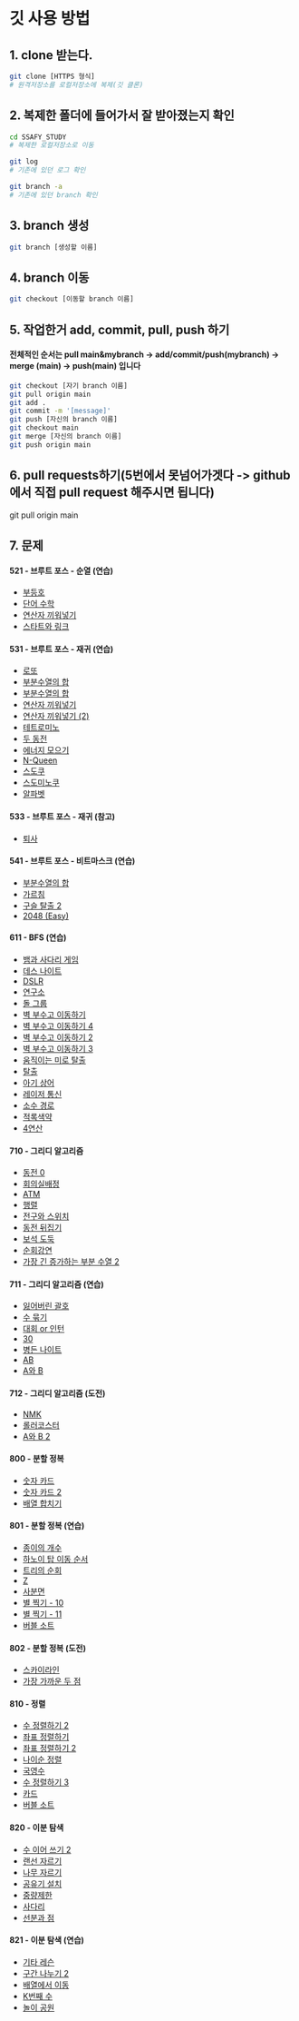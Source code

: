 # 깃 사용 방법

## 1. clone 받는다.
```bash
git clone [HTTPS 형식]
# 원격저장소를 로컬저장소에 복제(깃 클론)
```

## 2. 복제한 폴더에 들어가서 잘 받아졌는지 확인

```bash
cd SSAFY_STUDY
# 복제한 로컬저장소로 이동

git log
# 기존에 있던 로그 확인

git branch -a
# 기존에 있던 branch 확인
```

## 3. branch 생성

```bash
git branch [생성할 이름]
```

## 4. branch 이동

```bash
git checkout [이동할 branch 이름]
```

## 5. 작업한거 add, commit, pull, push 하기
#### 전체적인 순서는 pull main&mybranch -> add/commit/push(mybranch) -> merge (main) -> push(main) 입니다 
```bash
git checkout [자기 branch 이름]
git pull origin main
git add .
git commit -m '[message]'
git push [자신의 branch 이름]
git checkout main
git merge [자신의 branch 이름]
git push origin main
```

## 6. pull requests하기(5번에서 못넘어가겟다 -> github에서 직접 pull request 해주시면 됩니다)
git pull origin main


## 7. 문제
<h4 id="521-">521 - 브루트 포스 - 순열 (연습)</h4>
<ul>
<li><a href="https://www.acmicpc.net/problem/2529">부등호</a></li>
<li><a href="https://www.acmicpc.net/problem/1339">단어 수학</a></li>
<li><a href="https://www.acmicpc.net/problem/14888">연산자 끼워넣기</a></li>
<li><a href="https://www.acmicpc.net/problem/14889">스타트와 링크</a></li>
</ul>
<h4 id="531-">531 - 브루트 포스 - 재귀 (연습)</h4>
<ul>
<li><a href="https://www.acmicpc.net/problem/6603">로또</a></li>
<li><a href="https://www.acmicpc.net/problem/1182">부분수열의 합</a></li>
<li><a href="https://www.acmicpc.net/problem/14225">부분수열의 합</a></li>
<li><a href="https://www.acmicpc.net/problem/14888">연산자 끼워넣기</a></li>
<li><a href="https://www.acmicpc.net/problem/15658">연산자 끼워넣기 (2)</a></li>
<li><a href="https://www.acmicpc.net/problem/14500">테트로미노</a></li>
<li><a href="https://www.acmicpc.net/problem/16197">두 동전</a></li>
<li><a href="https://www.acmicpc.net/problem/16198">에너지 모으기</a></li>
<li><a href="https://www.acmicpc.net/problem/9663">N-Queen</a></li>
<li><a href="https://www.acmicpc.net/problem/2580">스도쿠</a></li>
<li><a href="https://www.acmicpc.net/problem/4574">스도미노쿠</a></li>
<li><a href="https://www.acmicpc.net/problem/1987">알파벳</a></li>
</ul>
<h4 id="533-">533 - 브루트 포스 - 재귀 (참고)</h4>
<ul>
<li><a href="https://www.acmicpc.net/problem/14501">퇴사</a></li>
</ul>
<h4 id="541-">541 - 브루트 포스 - 비트마스크 (연습)</h4>
<ul>
<li><a href="https://www.acmicpc.net/problem/14225">부분수열의 합</a></li>
<li><a href="https://www.acmicpc.net/problem/1062">가르침</a></li>
<li><a href="https://www.acmicpc.net/problem/13460">구슬 탈출 2</a></li>
<li><a href="https://www.acmicpc.net/problem/12100">2048 (Easy)</a></li>
</ul>
<h4 id="611-bfs-">611 - BFS (연습)</h4>
<ul>
<li><a href="https://www.acmicpc.net/problem/16928">뱀과 사다리 게임</a></li>
<li><a href="https://www.acmicpc.net/problem/16948">데스 나이트</a></li>
<li><a href="https://www.acmicpc.net/problem/9019">DSLR</a></li>
<li><a href="https://www.acmicpc.net/problem/14502">연구소</a></li>
<li><a href="https://www.acmicpc.net/problem/12886">돌 그룹</a></li>
<li><a href="https://www.acmicpc.net/problem/2206">벽 부수고 이동하기</a></li>
<li><a href="https://www.acmicpc.net/problem/16946">벽 부수고 이동하기 4</a></li>
<li><a href="https://www.acmicpc.net/problem/14442">벽 부수고 이동하기 2</a></li>
<li><a href="https://www.acmicpc.net/problem/16933">벽 부수고 이동하기 3</a></li>
<li><a href="https://www.acmicpc.net/problem/16954">움직이는 미로 탈출</a></li>
<li><a href="https://www.acmicpc.net/problem/3055">탈출</a></li>
<li><a href="https://www.acmicpc.net/problem/16236">아기 상어</a></li>
<li><a href="https://www.acmicpc.net/problem/6087">레이저 통신</a></li>
<li><a href="https://www.acmicpc.net/problem/1963">소수 경로</a></li>
<li><a href="https://www.acmicpc.net/problem/10026">적록색약</a></li>
<li><a href="https://www.acmicpc.net/problem/14395">4연산</a></li>
</ul>
<h4 id="710-">710 - 그리디 알고리즘</h4>
<ul>
<li><a href="https://www.acmicpc.net/problem/11047">동전 0</a></li>
<li><a href="https://www.acmicpc.net/problem/1931">회의실배정</a></li>
<li><a href="https://www.acmicpc.net/problem/11399">ATM</a></li>
<li><a href="https://www.acmicpc.net/problem/1080">행렬</a></li>
<li><a href="https://www.acmicpc.net/problem/2138">전구와 스위치</a></li>
<li><a href="https://www.acmicpc.net/problem/1285">동전 뒤집기</a></li>
<li><a href="https://www.acmicpc.net/problem/1202">보석 도둑</a></li>
<li><a href="https://www.acmicpc.net/problem/2109">순회강연</a></li>
<li><a href="https://www.acmicpc.net/problem/12015">가장 긴 증가하는 부분 수열 2</a></li>
</ul>
<h4 id="711-">711 - 그리디 알고리즘 (연습)</h4>
<ul>
<li><a href="https://www.acmicpc.net/problem/1541">잃어버린 괄호</a></li>
<li><a href="https://www.acmicpc.net/problem/1744">수 묶기</a></li>
<li><a href="https://www.acmicpc.net/problem/2875">대회 or 인턴</a></li>
<li><a href="https://www.acmicpc.net/problem/10610">30</a></li>
<li><a href="https://www.acmicpc.net/problem/1783">병든 나이트</a></li>
<li><a href="https://www.acmicpc.net/problem/12970">AB</a></li>
<li><a href="https://www.acmicpc.net/problem/12904">A와 B</a></li>
</ul>
<h4 id="712-">712 - 그리디 알고리즘 (도전)</h4>
<ul>
<li><a href="https://www.acmicpc.net/problem/1201">NMK</a></li>
<li><a href="https://www.acmicpc.net/problem/2873">롤러코스터</a></li>
<li><a href="https://www.acmicpc.net/problem/12919">A와 B 2</a></li>
</ul>
<h4 id="800-">800 - 분할 정복</h4>
<ul>
<li><a href="https://www.acmicpc.net/problem/10815">숫자 카드</a></li>
<li><a href="https://www.acmicpc.net/problem/10816">숫자 카드 2</a></li>
<li><a href="https://www.acmicpc.net/problem/11728">배열 합치기</a></li>
</ul>
<h4 id="801-">801 - 분할 정복 (연습)</h4>
<ul>
<li><a href="https://www.acmicpc.net/problem/1780">종이의 개수</a></li>
<li><a href="https://www.acmicpc.net/problem/11729">하노이 탑 이동 순서</a></li>
<li><a href="https://www.acmicpc.net/problem/2263">트리의 순회</a></li>
<li><a href="https://www.acmicpc.net/problem/1074">Z</a></li>
<li><a href="https://www.acmicpc.net/problem/1891">사분면</a></li>
<li><a href="https://www.acmicpc.net/problem/2447">별 찍기 - 10</a></li>
<li><a href="https://www.acmicpc.net/problem/2448">별 찍기 - 11</a></li>
<li><a href="https://www.acmicpc.net/problem/1517">버블 소트</a></li>
</ul>
<h4 id="802-">802 - 분할 정복 (도전)</h4>
<ul>
<li><a href="https://www.acmicpc.net/problem/1933">스카이라인</a></li>
<li><a href="https://www.acmicpc.net/problem/2261">가장 가까운 두 점</a></li>
</ul>
<h4 id="810-">810 - 정렬</h4>
<ul>
<li><a href="https://www.acmicpc.net/problem/2751">수 정렬하기 2</a></li>
<li><a href="https://www.acmicpc.net/problem/11650">좌표 정렬하기</a></li>
<li><a href="https://www.acmicpc.net/problem/11651">좌표 정렬하기 2</a></li>
<li><a href="https://www.acmicpc.net/problem/10814">나이순 정렬</a></li>
<li><a href="https://www.acmicpc.net/problem/10825">국영수</a></li>
<li><a href="https://www.acmicpc.net/problem/10989">수 정렬하기 3</a></li>
<li><a href="https://www.acmicpc.net/problem/11652">카드</a></li>
<li><a href="https://www.acmicpc.net/problem/1377">버블 소트</a></li>
</ul>
<h4 id="820-">820 - 이분 탐색</h4>
<ul>
<li><a href="https://www.acmicpc.net/problem/1790">수 이어 쓰기 2</a></li>
<li><a href="https://www.acmicpc.net/problem/1654">랜선 자르기</a></li>
<li><a href="https://www.acmicpc.net/problem/2805">나무 자르기</a></li>
<li><a href="https://www.acmicpc.net/problem/2110">공유기 설치</a></li>
<li><a href="https://www.acmicpc.net/problem/1939">중량제한</a></li>
<li><a href="https://www.acmicpc.net/problem/2022">사다리</a></li>
<li><a href="https://www.acmicpc.net/problem/11664">선분과 점</a></li>
</ul>
<h4 id="821-">821 - 이분 탐색 (연습)</h4>
<ul>
<li><a href="https://www.acmicpc.net/problem/2343">기타 레슨</a></li>
<li><a href="https://www.acmicpc.net/problem/13397">구간 나누기 2</a></li>
<li><a href="https://www.acmicpc.net/problem/1981">배열에서 이동</a></li>
<li><a href="https://www.acmicpc.net/problem/1300">K번째 수</a></li>
<li><a href="https://www.acmicpc.net/problem/1561">놀이 공원</a></li>
</ul>
